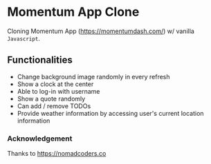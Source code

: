 # Momentum App Clone
Cloning Momentum App (https://momentumdash.com/) w/ vanilla `Javascript`.

## Functionalities
- Change background image randomly in every refresh
- Show a clock at the center
- Able to log-in with username
- Show a quote randomly
- Can add / remove TODOs
- Provide weather information by accessing user's current location information

### Acknowledgement
Thanks to https://nomadcoders.co